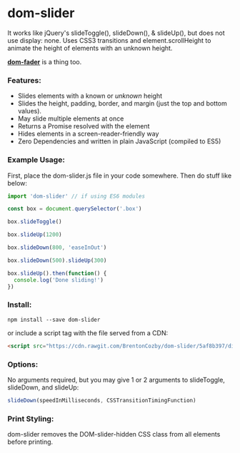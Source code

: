 # dom-slider
It works like jQuery's slideToggle(), slideDown(), &amp; slideUp(), but does not use display: none.
Uses CSS3 transitions and element.scrollHeight to animate the height of elements with an unknown height.

[**dom-fader**](https://github.com/BrentonCozby/dom-fader) is a thing too.

### Features:
* Slides elements with a known or *unknown* height
* Slides the height, padding, border, and margin (just the top and bottom values).
* May slide multiple elements at once
* Returns a Promise resolved with the element
* Hides elements in a screen-reader-friendly way
* Zero Dependencies and written in plain JavaScript (compiled to ES5)

### Example Usage:
First, place the dom-slider.js file in your code somewhere. Then do stuff like below:
```JavaScript
import 'dom-slider' // if using ES6 modules

const box = document.querySelector('.box')

box.slideToggle()

box.slideUp(1200)

box.slideDown(800, 'easeInOut')

box.slideDown(500).slideUp(300)

box.slideUp().then(function() {
  console.log('Done sliding!')
})
```
### Install:
```
npm install --save dom-slider
```
or include a script tag with the file served from a CDN:
```HTML
<script src="https://cdn.rawgit.com/BrentonCozby/dom-slider/5af8b397/dist/dom-slider.js"></script>
```

### Options:
No arguments required, but you may give 1 or 2 arguments to slideToggle, slideDown, and slideUp:
```JavaScript
slideDown(speedInMilliseconds, CSSTransitionTimingFunction)
```

### Print Styling:
dom-slider removes the DOM-slider-hidden CSS class from all elements before printing.
